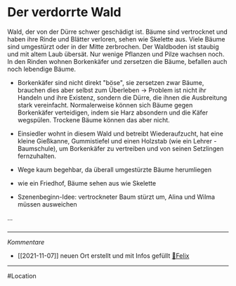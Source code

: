 # Der verdorrte Wald
Wald, der von der Dürre schwer geschädigt ist. Bäume sind vertrocknet und haben ihre Rinde und Blätter verloren, sehen wie Skelette aus. Viele Bäume sind umgestürzt oder in der Mitte zerbrochen. Der Waldboden ist staubig und mit altem Laub übersät. Nur wenige Pflanzen und Pilze wachsen noch. In den Rinden wohnen Borkenkäfer und zersetzen die Bäume, befallen auch noch lebendige Bäume.
- Borkenkäfer sind nicht direkt "böse", sie zersetzen zwar Bäume, brauchen dies aber selbst zum Überleben -> Problem ist nicht ihr Handeln und ihre Existenz, sondern die Dürre, die ihnen die Ausbreitung stark vereinfacht. Normalerweise können sich Bäume gegen Borkenkäfer verteidigen, indem sie Harz absondern und die Käfer wegspülen. Trockene Bäume können das aber nicht.

- Einsiedler wohnt in diesem Wald und betreibt Wiederaufzucht, hat eine kleine Gießkanne, Gummistiefel und einen Holzstab (wie ein Lehrer - Baumschule), um Borkenkäfer zu vertreiben und von seinen Setzlingen fernzuhalten.

- Wege kaum begehbar, da überall umgestürzte Bäume herumliegen
- wie ein Friedhof, Bäume sehen aus wie Skelette
- Szenenbeginn-Idee: vertrockneter Baum stürzt um, Alina und Wilma müssen ausweichen

...
#####
---
*Kommentare*
- [[2021-11-07]] neuen Ort erstellt und mit Infos gefüllt [🐨Felix](Stuff/🐨Felix.md)
---
#Location